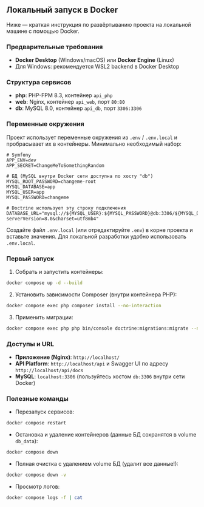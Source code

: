 ## Локальный запуск в Docker

Ниже — краткая инструкция по развёртыванию проекта на локальной машине с помощью Docker.

### Предварительные требования

-   **Docker Desktop** (Windows/macOS) или **Docker Engine** (Linux)
-   Для Windows: рекомендуется WSL2 backend в Docker Desktop

### Структура сервисов

-   **php**: PHP-FPM 8.3, контейнер `api_php`
-   **web**: Nginx, контейнер `api_web`, порт `80:80`
-   **db**: MySQL 8.0, контейнер `api_db`, порт `3306:3306`

### Переменные окружения

Проект использует переменные окружения из `.env` / `.env.local` и пробрасывает их в контейнеры. Минимально необходимый набор:

```env
# Symfony
APP_ENV=dev
APP_SECRET=ChangeMeToSomethingRandom

# БД (MySQL внутри Docker сети доступна по хосту "db")
MYSQL_ROOT_PASSWORD=changeme-root
MYSQL_DATABASE=app
MYSQL_USER=app
MYSQL_PASSWORD=changeme

# Doctrine использует эту строку подключения
DATABASE_URL="mysql://${MYSQL_USER}:${MYSQL_PASSWORD}@db:3306/${MYSQL_DATABASE}?serverVersion=8.0&charset=utf8mb4"
```

Создайте файл `.env.local` (или отредактируйте `.env`) в корне проекта и вставьте значения. Для локальной разработки удобно использовать `.env.local`.

### Первый запуск

1. Собрать и запустить контейнеры:

```bash
docker compose up -d --build
```

2. Установить зависимости Composer (внутри контейнера PHP):

```bash
docker compose exec php composer install --no-interaction
```

3. Применить миграции:

```bash
docker compose exec php php bin/console doctrine:migrations:migrate --no-interaction
```

### Доступы и URL

-   **Приложение (Nginx)**: `http://localhost/`
-   **API Platform**: `http://localhost/api` и Swagger UI по адресу `http://localhost/api/docs`
-   **MySQL**: `localhost:3306` (пользуйтесь хостом `db:3306` внутри сети Docker)

### Полезные команды

-   Перезапуск сервисов:

```bash
docker compose restart
```

-   Остановка и удаление контейнеров (данные БД сохранятся в volume `db_data`):

````bash
docker compose down
````

- Полная очистка с удалением volume БД (удалит все данные!):

```bash
docker compose down -v
````

-   Просмотр логов:

```bash
docker compose logs -f | cat
```
